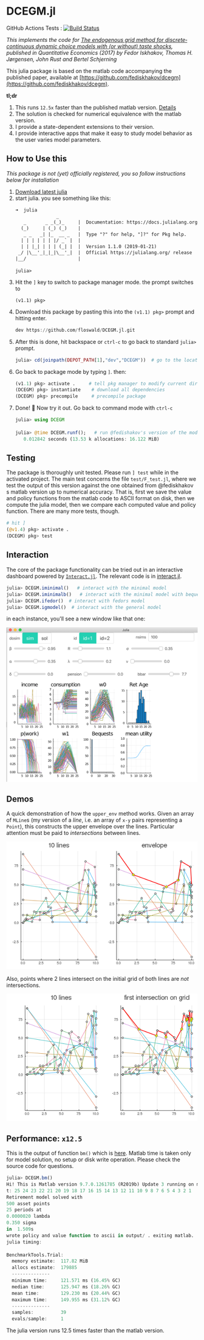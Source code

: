 # DCEGM.jl

GitHub Actions Tests : [![Build Status](https://github.com/floswald/DCEGM.jl/workflows/CI/badge.svg)](https://github.com/floswald/DCEGM.jl/actions?query=workflow%3ACI+branch%3Amaster)


*This implements the code for [The endogenous grid method for discrete‐continuous dynamic choice models with (or without) taste shocks](http://onlinelibrary.wiley.com/doi/10.3982/QE643/full), published in Quantitative Economics (2017) by Fedor Iskhakov, Thomas H. Jørgensen, John Rust and Bertel Schjerning*

This julia package is based on the matlab code accompanying the published paper, available at [https://github.com/fediskhakov/dcegm](https://github.com/fediskhakov/dcegm).

**tl;dr**

1. This runs `12.5x` faster than the published matlab version. [Details](#Performance)
2. The solution is checked for numerical equivalence with the matlab version.
3. I provide a  state-dependent extensions to their version.
4. I provide interactive apps that make it easy to study model behavior as the user varies model parameters.


## How to Use this

*This package is not (yet) officially registered, you so follow instructions below for installation*

1. [Download latest julia](https://julialang.org/downloads/)
2. start julia. you see something like this:
    ```
    ➜  julia
                   _
       _       _ _(_)_     |  Documentation: https://docs.julialang.org
      (_)     | (_) (_)    |
       _ _   _| |_  __ _   |  Type "?" for help, "]?" for Pkg help.
      | | | | | | |/ _` |  |
      | | |_| | | | (_| |  |  Version 1.1.0 (2019-01-21)
     _/ |\__'_|_|_|\__'_|  |  Official https://julialang.org/ release
    |__/                   |

    julia>
    ```
3. Hit the `]` key to switch to package manager mode. the prompt switches to
    ```
    (v1.1) pkg>
    ```
4. Download this package by pasting this into the `(v1.1) pkg>` prompt and hitting enter.
    ```julia
    dev https://github.com/floswald/DCEGM.jl.git
    ```
5. After this is done, hit backspace or `ctrl-c` to go back to standard `julia>` prompt.
    ```julia
    julia> cd(joinpath(DEPOT_PATH[1],"dev","DCEGM"))  # go to the location of DCEGM on your computer
    ```
6. Go back to package mode by typing `]`. then:
    ```julia
    (v1.1) pkg> activate .     # tell pkg manager to modify current directory
    (DCEGM) pkg> instantiate    # download all dependencies
    (DCEGM) pkg> precompile     # precompile package
    ```
7. Done! :tada: Now try it out. Go back to command mode with `ctrl-c`
    ```julia
    julia> using DCEGM

    julia> @time DCEGM.runf();   # run @fedishakov's version of the model
       0.012842 seconds (13.53 k allocations: 16.122 MiB)
    ```

## Testing

The package is thoroughly unit tested. Please run `] test` while in the activated project. The main test concerns the file `test/F_test.jl`, where we test the output of this version against the one obtained from @fediskhakov s matlab version up to numerical accuracy. That is, first we save the value and policy functions from the matlab code to ASCII format on disk, then we compute the julia model, then we compare each computed value and policy function. There are many more tests, though.

```julia
# hit ]
(@v1.4) pkg> activate .
(DCEGM) pkg> test
```

## Interaction

The core of the package functionality can be tried out in an interactive dashboard powered by [`Interact.jl`](https://github.com/JuliaGizmos/Interact.jl). The relevant code is in [interact.jl](src/interact.jl).


```julia
julia> DCEGM.iminimal()   # interact with the minimal model
julia> DCEGM.iminimalb()   # interact with the minimal model with bequest
julia> DCEGM.ifedor()  # interact with fedors model
julia> DCEGM.igmodel()  # interact with the general model
```

in each instance, you'll see a new window like that one:

![](images/interact.png)


## Demos

A quick demonstration of how the `upper_env` method works. Given an array of `MLine`s (my version of a *line*, i.e. an array of `x-y` pairs representing a `Point`), this constructs the upper envelope over the lines. Particular attention must be paid to *intersections* between lines.

![](images/demo.png)

Also, points where 2 lines intersect on the initial grid of both lines are *not* intersections.

![](images/demo2.png)


## Performance: `x12.5`

This is the output of function `bm()` which is [here](src/bench.jl). Matlab time is taken only for model solution, no setup or disk write operation. Please check the source code for questions.

```julia
julia> DCEGM.bm()
Hi! This is Matlab version 9.7.0.1261785 (R2019b) Update 3 running on my laptop
t: 25 24 23 22 21 20 19 18 17 16 15 14 13 12 11 10 9 8 7 6 5 4 3 2 1
Retirement model solved with
500 asset points
25 periods at
0.0000020 lambda  
0.350 sigma
in  1.509s
wrote policy and value function to ascii in output/ . exiting matlab.
julia timing:

BenchmarkTools.Trial: 
  memory estimate:  117.82 MiB
  allocs estimate:  179885
  --------------
  minimum time:     121.571 ms (16.45% GC)
  median time:      125.947 ms (18.26% GC)
  mean time:        129.230 ms (20.44% GC)
  maximum time:     149.955 ms (31.12% GC)
  --------------
  samples:          39
  evals/sample:     1
```

The julia version runs 12.5 times faster than the matlab version.
